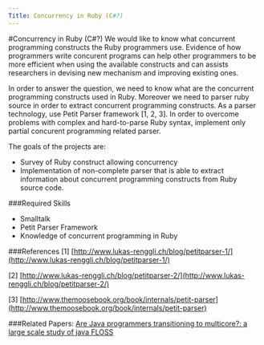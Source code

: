 ```yaml
---
Title: Concurrency in Ruby (C#?)
---
```

#Concurrency in Ruby (C#?)
We would like to know what concurrent programming constructs the Ruby
programmers use.
Evidence of how programmers write concurent programs can help other
programmers to be more efficient when using the available constructs
and can assists researchers in devising new mechanism and improving
existing ones.

In order to answer the question, we need to know what are the
concurrent programming constructs used in Ruby.
Moreover we need to parser ruby source in order to extract concurrent
programming constructs.
As a parser technology, use Petit Parser framework [1, 2, 3]. In order
to overcome problems with complex and hard-to-parse Ruby syntax,
implement only partial concurent programming related parser.

The goals of the projects are:

-  Survey of Ruby construct allowing concurrency
-  Implementation of non-complete parser that is able to extract information about concurrent programming constructs from Ruby source code.


###Required Skills

-  Smalltalk
-  Petit Parser Framework
-  Knowledge of concurrent programming in Ruby


###References
[1] [http://www.lukas-renggli.ch/blog/petitparser-1/](http://www.lukas-renggli.ch/blog/petitparser-1/)

[2] [http://www.lukas-renggli.ch/blog/petitparser-2/](http://www.lukas-renggli.ch/blog/petitparser-2/)

[3] [http://www.themoosebook.org/book/internals/petit-parser](http://www.themoosebook.org/book/internals/petit-parser)

###Related Papers:
[Are Java programmers transitioning to multicore?: a large scale study of java FLOSS](http://dl.acm.org/citation.cfm?id=2095072)
